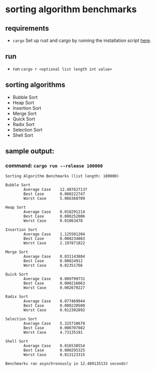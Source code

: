 # sorting algorithm benchmarks

## requirements
- `cargo`
Set up rust and cargo by running the installation script [here](https://www.rust-lang.org/tools/install).

## run
- run `cargo r <optional list length int value>`

## sorting algorithms
- Bubble Sort
- Heap Sort
- Insertion Sort
- Merge Sort
- Quick Sort
- Radix Sort
- Selection Sort
- Shell Sort

## sample output:

### command: `cargo run --release 100000`

```
Sorting Algorithm Benchmarks (list length: 100000)

Bubble Sort
        Average Case    12.487627137
        Best Case       0.000222747
        Worst Case      5.066368709

Heap Sort
        Average Case    0.018291214
        Best Case       0.000252006
        Worst Case      0.01063478

Insertion Sort
        Average Case    1.125501204
        Best Case       0.000234803
        Worst Case      2.197871822

Merge Sort
        Average Case    0.031143804
        Best Case       0.00024912
        Worst Case      0.02351766

Quick Sort
        Average Case    0.009799731
        Best Case       0.000216063
        Worst Case      0.002679227

Radix Sort
        Average Case    0.077469944
        Best Case       0.000220508
        Worst Case      0.012302892

Selection Sort
        Average Case    5.325710678
        Best Case       0.000707082
        Worst Case      4.73135191

Shell Sort
        Average Case    0.016538554
        Best Case       0.000295325
        Worst Case      0.013123315

Benchmarks ran asynchronously in 12.489135133 seconds!
```
